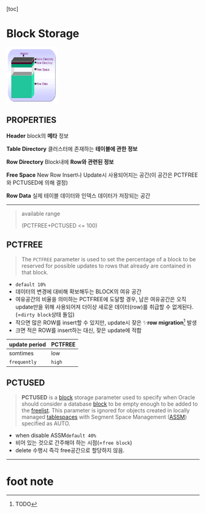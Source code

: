 [toc]

# Block Storage

<img src="./assets/image-20230717165749657.png" alt="image-20230717165749657" style="zoom:33%;" />

## PROPERTIES

**Header**
block의 **메타** 정보

**Table Directory**
클러스터에 존재하는 **테이블에 관한 정보**

**Row Directory**
Block내에 **Row와 관련된 정보**

**Free Space**
New Row Insert나 Update시 사용되어지는 공간(이 공간은 PCTFREE와 PCTUSED에 의해 결정)

**Row Data**
실제 테이블 데이터와 인덱스 데이터가 저장되는 공간

---

> available range
>
> (PCTFREE+PCTUSED <= 100) 

## PCTFREE

> The `PCTFREE` parameter is used to set the percentage of a block to be reserved for possible updates to rows that already are contained in that block.

- `default 10%`
- 데이터의 변경에 대비해 확보해두는 BLOCK의 여유 공간
- 여유공간의 비율을 의미하는 PCTFREE에 도달할 경우, 남은 여유공간은 오직 update만을 위해 사용되어져 더이상 새로운 데이터(row)를 취급할 수 없게된다.(=`dirty block`상태 돌입)
- 작으면 많은 ROW를 insert할 수 있지만, update시 잦은 ✨**row migration**[^row migration] 발생
- 크면 적은 ROW를 insert하는 대신, 잦은 update에 적합

| update period | PCTFREE |
| ------------- | ------- |
| somtimes      | low     |
| `frequently`  | `high`  |

## PCTUSED

> **PCTUSED** is a [block](https://www.orafaq.com/wiki/Data_block) storage parameter used to specify when Oracle should consider a database [block](https://www.orafaq.com/wiki/Block) to be empty enough to be added to the [freelist](https://www.orafaq.com/wiki/Freelist).
> This parameter is ignored for objects created in locally managed [tablespaces](https://www.orafaq.com/wiki/Tablespace) with Segment Space Management ([ASSM](https://www.orafaq.com/wiki/ASSM)) specified as AUTO.

- when disable ASSM`default 40%`
- 비어 있는 것으로 간주해야 하는 시점(=`free block`)
- delete 수행시 즉각 free공간으로 할당하지 않음.

---

# foot note

[^row migration]: TODO